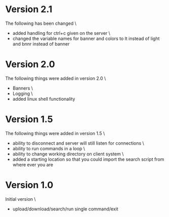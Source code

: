 # Version 2.1
The following has been changed \
- added handling for ctrl+c given on the server \
- changed the variable names for banner and colors to lt instead of light and bnnr instead of banner 

# Version 2.0
The following things were added in version 2.0 \
- Banners \
- Logging \
- added linux shell functionality 

# Version 1.5
The following things were added in version 1.5 \
- ability to disconnect and server will still listen for connections \
- ability to run commands in a loop \
- ability to change working directory on client system \
- added a starting location so that you could import the search script from where ever you are  

# Version 1.0
Initial version \
- upload/download/search/run single command/exit 
